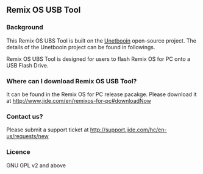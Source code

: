 Remix OS USB Tool
----------

### Background
This Remix OS UBS Tool is built on the [Unetbooin](http://unetbootin.github.io) open-source project. The details of the Unetbooin project can be found in followings.

Remix OS UBS Tool is designed for users to flash Remix OS for PC onto a USB Flash Drive. 

### Where can I download Remix OS USB Tool?
It can be found in the Remix OS for PC release pacakge. Please download it at http://www.jide.com/en/remixos-for-pc#downloadNow

### Contact us? 
Please submit a support ticket at http://support.jide.com/hc/en-us/requests/new

### Licence
GNU GPL v2 and above


